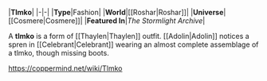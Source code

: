 |**Tlmko**|
|-|-|
|**Type**|Fashion|
|**World**|[[Roshar\|Roshar]]|
|**Universe**|[[Cosmere\|Cosmere]]|
|**Featured In**|*The Stormlight Archive*|

A **tlmko** is a form of [[Thaylen\|Thaylen]] outfit.
[[Adolin\|Adolin]] notices a spren in [[Celebrant\|Celebrant]] wearing an almost complete assemblage of a tlmko, though missing boots.



https://coppermind.net/wiki/Tlmko